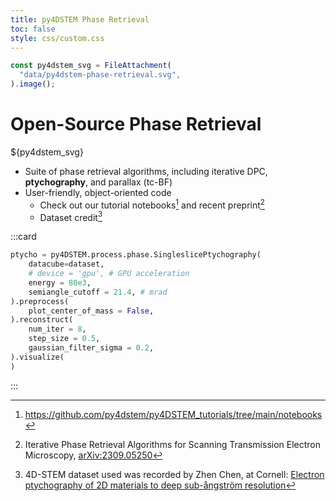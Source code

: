 ```yaml
---
title: py4DSTEM Phase Retrieval
toc: false
style: css/custom.css
---
```


```js
const py4dstem_svg = FileAttachment(
  "data/py4dstem-phase-retrieval.svg",
).image();
```

# Open-Source Phase Retrieval

<div id="py4dstem-container"> ${py4dstem_svg} </div>

- Suite of phase retrieval algorithms, including iterative DPC, **ptychography**, and parallax (tc-BF)
- User-friendly, object-oriented code
  - Check out our tutorial notebooks[^1] and recent preprint[^2]
  - Dataset credit[^3]

:::card

```python
ptycho = py4DSTEM.process.phase.SingleslicePtychography(
    datacube=dataset,
    # device = 'gpu', # GPU acceleration
    energy = 80e3,
    semiangle_cutoff = 21.4, # mrad
).preprocess(
    plot_center_of_mass = False,
).reconstruct(
    num_iter = 8,
    step_size = 0.5,
    gaussian_filter_sigma = 0.2,
).visualize(
)
```

:::

[^1]: https://github.com/py4dstem/py4DSTEM_tutorials/tree/main/notebooks

[^2]: Iterative Phase Retrieval Algorithms for Scanning Transmission Electron Microscopy, [arXiv:2309.05250](https://arxiv.org/abs/2309.05250)

[^3]: 4D-STEM dataset used was recorded by Zhen Chen, at Cornell: [Electron ptychography of 2D materials to deep sub-ångström resolution](https://www.nature.com/articles/s41586-018-0298-5)

